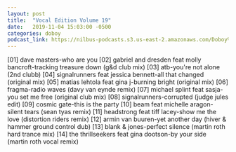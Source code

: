 ```yaml
---
layout: post
title:  "Vocal Edition Volume 19"
date:   2019-11-04 15:03:00 -0500
categories: doboy
podcast_link: https://nilbus-podcasts.s3.us-east-2.amazonaws.com/Doboy%20mix/Vocal%20Edition%20Volume%2019.mp3
---
```

[01] dave masters-who are you
[02] gabriel and dresden feat molly bancroft-tracking treasure down (g&d club mix)
[03] atb-you're not alone (2nd clubb)
[04] signalrunners feat jessica bennett-all that changed (original mix)
[05] matias lehtola feat gina j-burning bright (original mix)
[06] fragma-radio waves (davy van eynde remix)
[07] michael splint feat sasja-you set me free (original club mix)
[08] signalrunners-corrupted (judge jules edit)
[09] cosmic gate-this is the party
[10] beam feat michelle aragon-silent tears (sean tyas remix)
[11] headstrong feat tiff lacey-show me the love (distortion riders remix)
[12] armin van buuren-yet another day (hiver & hammer ground control dub)
[13] blank & jones-perfect silence (martin roth hard trance mix)
[14] the thrillseekers feat gina dootson-by your side (martin roth vocal remix)
